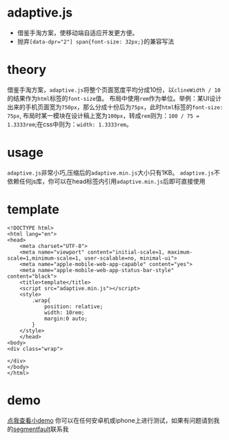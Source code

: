 # adaptive.js
  - 借鉴手淘方案，使移动端自适应开发更方便。
  - 抛弃`[data-dpr="2"] span{font-size: 32px;}`的兼容写法
#

# theory
借鉴手淘方案，`adaptive.js`将整个页面宽度平均分成10份，以`clineWidth / 10`的结果作为`html`标签的`font-size`值。
布局中使用`rem`作为单位。举例：某UI设计出来的手机页面宽为`750px`，那么分成十份后为`75px`，此时`html`标签的`font-size: 75px`,
布局时某一模块在设计稿上宽为`100px`，转成`rem`则为：`100 / 75 = 1.3333rem`;在css中则为：`width: 1.3333rem`。

# usage
`adaptive.js`非常小巧,压缩后的`adaptive.min.js`大小只有1KB。
`adaptive.js`不依赖任何js库，你可以在head标签内引用`adaptive.min.js`后即可直接使用

# template
    <!DOCTYPE html>
    <html lang="en">
    <head>
        <meta charset="UTF-8">
        <meta name="viewport" content="initial-scale=1, maximum-scale=1,minimum-scale=1, user-scalable=no, minimal-ui">
        <meta name="apple-mobile-web-app-capable" content="yes">
        <meta name="apple-mobile-web-app-status-bar-style" content="black">
        <title>template</title>
        <script src="adaptive.min.js"></script>
        <style>
            .wrap{
                position: relative;
                width: 10rem;
                margin:0 auto;
            }
        </style>
        </head>
    <body>
    <div class="wrap">

    </div>
    </body>
    </html>

# demo
[点我查看小demo](https://vibing.github.io/adaptive)
你可以在任何安卓机或iphone上进行测试，如果有问题请到我的[segmentfault](https://segmentfault.com/u/ve)联系我
